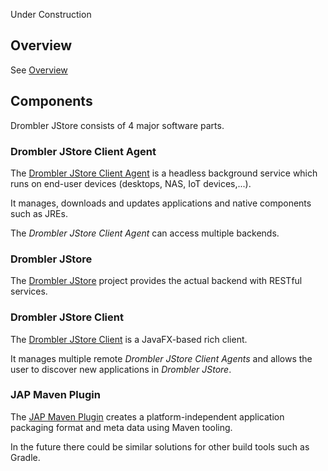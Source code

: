 Under Construction

## Overview
See [Overview](overview.md)

## Components
Drombler JStore consists of 4 major software parts.

### Drombler JStore Client Agent
The [Drombler JStore Client Agent](../../drombler-jstore-client-agent) is a headless background service which runs on end-user devices (desktops, NAS, IoT devices,...).

It manages, downloads and updates applications and native components such as JREs.

The _Drombler JStore Client Agent_ can access multiple backends.

### Drombler JStore
The [Drombler JStore](jstore.md) project provides the actual backend with RESTful services.

### Drombler JStore Client
The [Drombler JStore Client](../../drombler-jstore-client) is a JavaFX-based rich client.

It manages multiple remote _Drombler JStore Client Agents_ and allows the user to discover new
applications in _Drombler JStore_.

### JAP Maven Plugin
The [JAP Maven Plugin](../../jap-maven-plugin) creates a platform-independent application packaging format and meta data
using Maven tooling.

In the future there could be similar solutions for other build tools such as Gradle.
